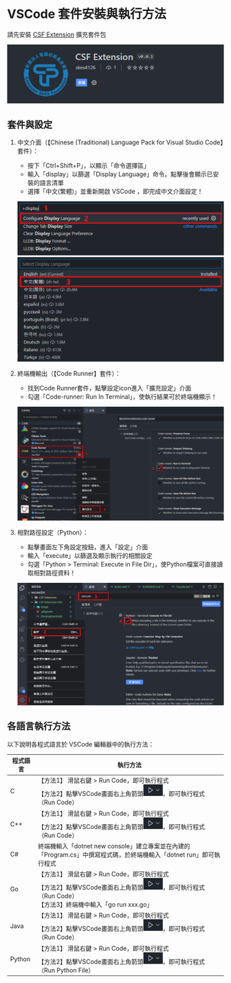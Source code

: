 # VSCode 套件安裝與執行方法

請先安裝 [CSF Extension](https://marketplace.visualstudio.com/items?itemName=skes4126.CSF-Extension) 擴充套件包

![csf-extension](<image/csf-extension-2.png>)

## 套件與設定

1. 中文介面（【Chinese (Traditional) Language Pack for Visual Studio Code】套件）：
    
    * 按下「Ctrl+Shift+P」，以顯示「命令選擇區」
    * 輸入「display」以篩選「Display Language」命令。點擊後會顯示已安裝的語言清單 
    * 選擇「中文(繁體)」並重新開啟 VSCode ，即完成中文介面設定！

    ![language](<image/language.png>)

2. 終端機輸出（【Code Runner】套件）：

    * 找到Code Runner套件，點擊設定icon進入「擴充設定」介面
    * 勾選「Code-runner: Run In Terminal」，使執行結果可於終端機顯示！

    ![codeRunner](<image/code-runner.png>)

3. 相對路徑設定（Python）：
    
    * 點擊畫面左下角設定按鈕，進入「設定」介面
    * 輸入「execute」以篩選及顯示執行的相關設定
    * 勾選「Python > Terminal: Execute in File Dir」，使Python檔案可直接讀取相對路徑資料！

    ![path](<image/path.png>)

## 各語言執行方法

以下說明各程式語言於 VSCode 編輯器中的執行方法：

| 程式語言 | 執行方法 | 
| ------- | -------  |
| C       | 【方法1】 滑鼠右鍵 > Run Code，即可執行程式<br /> 【方法2】點擊VSCode畫面右上角箭頭![](<image/arrow.png>)，即可執行程式（Run Code） | 
| C++     | 【方法1】 滑鼠右鍵 > Run Code，即可執行程式<br /> 【方法2】點擊VSCode畫面右上角箭頭![](<image/arrow.png>)，即可執行程式（Run Code） | 
| C#      | 終端機輸入「dotnet new console」建立專案並在內建的「Program.cs」中撰寫程式碼，於終端機輸入「dotnet run」即可執行程式 | 
| Go      | 【方法1】 滑鼠右鍵 > Run Code，即可執行程式<br /> 【方法2】點擊VSCode畫面右上角箭頭![](<image/arrow.png>)，即可執行程式（Run Code） <br /> 【方法3】終端機中輸入「go run xxx.go」 | 
| Java    | 【方法1】 滑鼠右鍵 > Run Code，即可執行程式<br /> 【方法2】點擊VSCode畫面右上角箭頭![](<image/arrow.png>)，即可執行程式（Run Code） | 
| Python  | 【方法1】 滑鼠右鍵 > Run Code，即可執行程式<br /> 【方法2】點擊VSCode畫面右上角箭頭![](<image/arrow.png>)，即可執行程式（Run Python File） | 